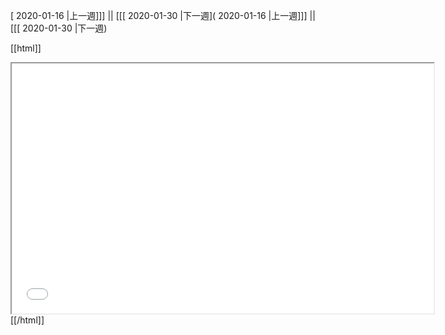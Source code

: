 [ 2020-01-16 |上一週]]] || [[[ 2020-01-30 |下一週]( 2020-01-16 |上一週]]] || [[[ 2020-01-30 |下一週)



[[html]]
<iframe src='<http://pad.hackingthursday.org>  ?showControls=true&showChat=true&showLineNumbers=true&useMonospaceFont=false' width=675 height=400></iframe>
[[/html]]